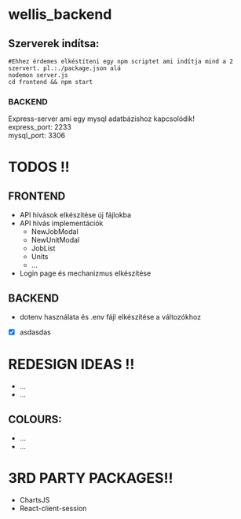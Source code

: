 # wellis_backend
## Szerverek indítsa: 
```SH
#Ehhez érdemes elkéstíteni egy npm scriptet ami indítja mind a 2 szervert. pl.:./package.json alá
nodemon server.js
cd frontend && npm start
```
### BACKEND
Express-server ami egy mysql adatbázishoz kapcsolódik!  
express_port: 2233  
mysql_port: 3306  

# TODOS !!

## FRONTEND
- API hívások elkészítése új fájlokba
- API hívás implementációk 
  - NewJobModal
  - NewUnitModal
  - JobList
  - Units
  - ...
- Login page és mechanizmus elkészítése

## BACKEND
- dotenv használata és .env fájl elkészítése a változókhoz
- [x] asdasdas 


# REDESIGN IDEAS !!
- ...
- ...

## COLOURS: 
- ...
- ...




# 3RD PARTY PACKAGES!!
- ChartsJS
- React-client-session